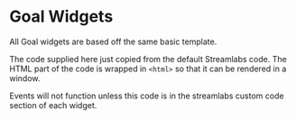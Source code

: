 # Goal Widgets

All Goal widgets are based off the same basic template.

The code supplied here just copied from the default Streamlabs code. The HTML part of the code is wrapped in `<html>` so that it can be rendered in a window.

Events will not function unless this code is in the streamlabs custom code section of each widget.

